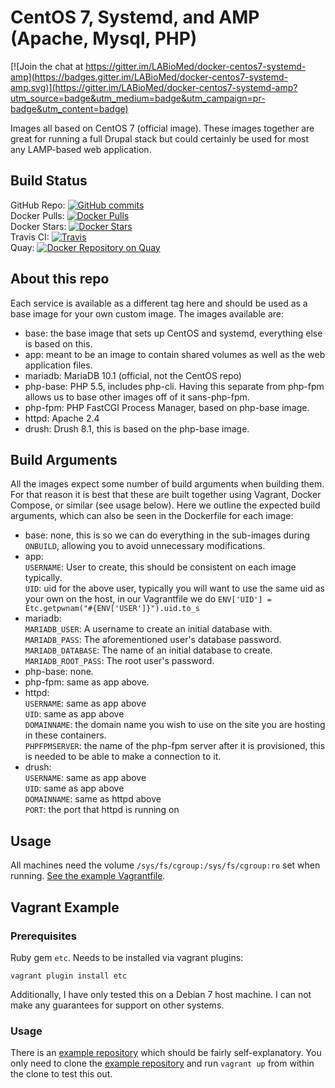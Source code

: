 # CentOS 7, Systemd, and AMP (**A**pache, **M**ysql, **P**HP)

[![Join the chat at https://gitter.im/LABioMed/docker-centos7-systemd-amp](https://badges.gitter.im/LABioMed/docker-centos7-systemd-amp.svg)](https://gitter.im/LABioMed/docker-centos7-systemd-amp?utm_source=badge&utm_medium=badge&utm_campaign=pr-badge&utm_content=badge)

Images all based on CentOS 7 (official image). These images together are great for running a full Drupal stack but could certainly be used for most any LAMP-based web application.
## Build Status
GitHub Repo: [![GitHub commits](https://img.shields.io/github/commits-since/LABioMed/docker-centos7-systemd-amp/99fbe19f80ef67d24018921e74d1c92808519178.svg?maxAge=2592000&label=commits)](https://github.com/LABioMed/docker-centos7-systemd-amp)  
Docker Pulls: [![Docker Pulls](https://img.shields.io/docker/pulls/labiomed/centos7-systemd-amp.svg?maxAge=2592000)](https://hub.docker.com/r/labiomed/centos7-systemd-amp/)  
Docker Stars: [![Docker Stars](https://img.shields.io/docker/stars/labiomed/centos7-systemd-amp.svg?maxAge=2592000)](https://hub.docker.com/r/labiomed/centos7-systemd-amp/)  
Travis CI: [![Travis](https://img.shields.io/travis/LABioMed/docker-centos7-systemd-amp.svg?maxAge=2592000)](https://travis-ci.org/LABioMed/docker-centos7-systemd-amp)  
Quay: [![Docker Repository on Quay](https://quay.io/repository/labiomed/centos7-systemd-amp/status "Docker Repository on Quay")](https://quay.io/repository/labiomed/centos7-systemd-amp)  

## About this repo
Each service is available as a different tag here and should be used as a base image for your own custom image. The images available are:

 * base: the base image that sets up CentOS and systemd, everything else is based on this.
 * app: meant to be an image to contain shared volumes as well as the web application files.
 * mariadb: MariaDB 10.1 (official, not the CentOS repo)
 * php-base: PHP 5.5, includes php-cli. Having this separate from php-fpm allows us to base other images off of it sans-php-fpm.
 * php-fpm: PHP FastCGI Process Manager, based on php-base image.
 * httpd: Apache 2.4
 * drush: Drush 8.1, this is based on the php-base image.

## Build Arguments
All the images expect some number of build arguments when building them. For that reason it is best that these are built together using Vagrant, Docker Compose, or similar (see usage below). Here we outline the expected build arguments, which can also be seen in the Dockerfile for each image:

 * base: none, this is so we can do everything in the sub-images during `ONBUILD`, allowing you to avoid unnecessary modifications.  
 * app:  
   `USERNAME`: User to create, this should be consistent on each image typically.  
   `UID`: uid for the above user, typically you will want to use the same uid as your own on the host, in our Vagrantfile we do `ENV['UID'] = Etc.getpwnam("#{ENV['USER']}").uid.to_s`  
 * mariadb:  
   `MARIADB_USER`:  A username to create an initial database with.  
   `MARIADB_PASS`: The aforementioned user's database password.  
   `MARIADB_DATABASE`: The name of an initial database to create.  
   `MARIADB_ROOT_PASS`: The root user's password.  
 * php-base: none.  
 * php-fpm: same as app above.  
 * httpd:  
   `USERNAME`: same as app above  
   `UID`: same as app above  
   `DOMAINNAME`: the domain name you wish to use on the site you are hosting in these containers.  
   `PHPFPMSERVER`: the name of the php-fpm server after it is provisioned, this is needed to be able to make a connection to it.  
 * drush:  
   `USERNAME`: same as app above  
   `UID`: same as app above  
   `DOMAINNAME`: same as httpd above  
   `PORT`: the port that httpd is running on  

## Usage
All machines need the volume `/sys/fs/cgroup:/sys/fs/cgroup:ro` set when running. [See the example Vagrantfile](https://github.com/LABioMed/docker-centos7-systemd-amp-vagrant).

## Vagrant Example
### Prerequisites
Ruby gem `etc`. Needs to be installed via vagrant plugins: 
```
vagrant plugin install etc
```
Additionally, I have only tested this on a Debian 7 host machine. I can not make any guarantees for support on other systems.

### Usage
There is an [example repository](https://github.com/LABioMed/docker-centos7-systemd-amp-vagrant) which should be fairly self-explanatory. You only need to clone the [example repository](https://github.com/LABioMed/docker-centos7-systemd-amp-vagrant) and run `vagrant up` from within the clone to test this out.